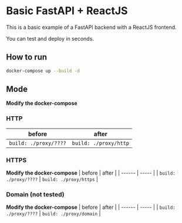 # Basic FastAPI + ReactJS

This is a basic example of a FastAPI backend with a ReactJS frontend.

You can test and deploy in seconds.

## How to run

```bash
docker-compose up --build -d
```

## Mode

**Modify the docker-compose**

### HTTP

| before | after |
| ------ | ----- |
| ```build: ./proxy/????``` | ```build: ./proxy/http``` |


### HTTPS

**Modify the docker-compose**
| before | after |
| ------ | ----- |
| ```build: ./proxy/????``` | ```build: ./proxy/https``` |


### Domain (not tested)

**Modify the docker-compose**
| before | after |
| ------ | ----- |
| ```build: ./proxy/????``` | ```build: ./proxy/domain``` |


